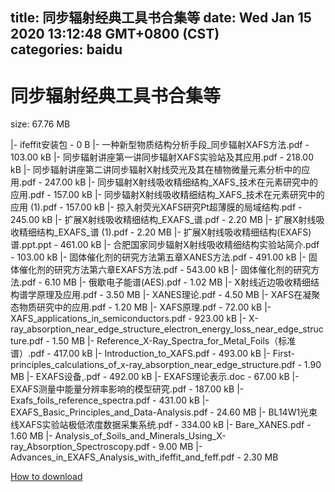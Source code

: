 
title: 同步辐射经典工具书合集等
date: Wed Jan 15 2020 13:12:48 GMT+0800 (CST)    
categories: baidu
---

# 同步辐射经典工具书合集等
size: 67.76 MB
 
 
|- ifeffit安装包 - 0 B
|- 一种新型物质结构分析手段_同步辐射XAFS方法.pdf - 103.00 kB
|- 同步辐射讲座第一讲同步辐射XAFS实验站及其应用.pdf - 218.00 kB
|- 同步辐射讲座第二讲同步辐射X射线荧光及其在植物微量元素分析中的应用.pdf - 247.00 kB
|- 同步辐射X射线吸收精细结构_XAFS_技术在元素研究中的应用.pdf - 157.00 kB
|- 同步辐射X射线吸收精细结构_XAFS_技术在元素研究中的应用 (1).pdf - 157.00 kB
|- 掠入射荧光XAFS研究Pt超薄膜的局域结构.pdf - 245.00 kB
|- 扩展X射线吸收精细结构_EXAFS_谱.pdf - 2.20 MB
|- 扩展X射线吸收精细结构_EXAFS_谱 (1).pdf - 2.20 MB
|- 扩展X射线吸收精细结构(EXAFS)谱.ppt.ppt - 461.00 kB
|- 合肥国家同步辐射X射线吸收精细结构实验站简介.pdf - 103.00 kB
|- 固体催化剂的研究方法第五章XANES方法.pdf - 491.00 kB
|- 固体催化剂的研究方法第六章EXAFS方法.pdf - 543.00 kB
|- 固体催化剂的研究方法.pdf - 6.10 MB
|- 俄歇电子能谱(AES).pdf - 1.02 MB
|- X射线近边吸收精细结构谱学原理及应用.pdf - 3.50 MB
|- XANES理论.pdf - 4.50 MB
|- XAFS在凝聚态物质研究中的应用.pdf - 1.20 MB
|- XAFS原理.pdf - 72.00 kB
|- XAFS_applications_in_semiconductors.pdf - 923.00 kB
|- X-ray_absorption_near_edge_structure_electron_energy_loss_near_edge_structure.pdf - 1.50 MB
|- Reference_X-Ray_Spectra_for_Metal_Foils（标准谱）.pdf - 417.00 kB
|- Introduction_to_XAFS.pdf - 493.00 kB
|- First-principles_calculations_of_x-ray_absorption_near_edge_structure.pdf - 1.90 MB
|- EXAFS设备¸.pdf - 492.00 kB
|- EXAFS理论表示.doc - 67.00 kB
|- EXAFS测量中能量分辨率影响的模型研究.pdf - 187.00 kB
|- Exafs_foils_reference_spectra.pdf - 431.00 kB
|- EXAFS_Basic_Principles_and_Data-Analysis.pdf - 24.60 MB
|- BL14W1光束线XAFS实验站极低浓度数据采集系统.pdf - 334.00 kB
|- Bare_XANES.pdf - 1.60 MB
|- Analysis_of_Soils_and_Minerals_Using_X-ray_Absorption_Spectroscopy.pdf - 9.00 MB
|- Advances_in_EXAFS_Analysis_with_ifeffit_and_feff.pdf - 2.30 MB

[How to download](https://bpcam.bemobtrk.com/go/2ceec3aa-1ca2-46d6-b9ff-aaa5c184517c?jno=152)